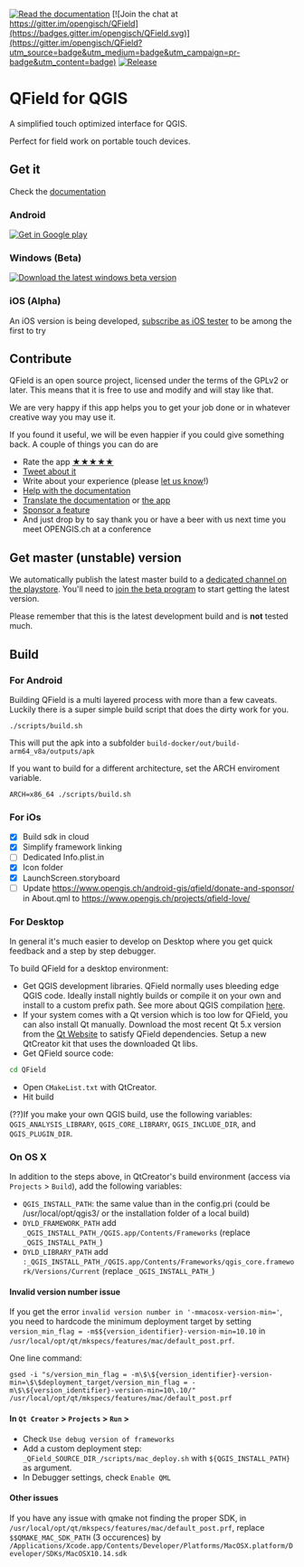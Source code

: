 [![Read the documentation](https://img.shields.io/badge/Read-the%20docs-green.svg)](http://qfield.org/docs/installation-guide/index.html)
[![Join the chat at https://gitter.im/opengisch/QField](https://badges.gitter.im/opengisch/QField.svg)](https://gitter.im/opengisch/QField?utm_source=badge&utm_medium=badge&utm_campaign=pr-badge&utm_content=badge)
[![Release](https://img.shields.io/github/release/opengisch/QField.svg)](https://github.com/opengisch/QField/releases)

# QField for QGIS

A simplified touch optimized interface for QGIS.

Perfect for field work on portable touch devices.

## Get it

Check the [documentation](http://qfield.org/docs)

### Android

[![Get in Google play](http://www.qfield.org/images/Get_it_on_Google_play.png)](https://play.google.com/store/apps/details?id=ch.opengis.qfield)

### Windows (Beta)

[![Download the latest windows beta version](https://qgis.org/en/_static/images/app_download_windows.png)](https://nightly.link/opengisch/QField/workflows/windows/master/QField-dev-Release.zip)

### iOS (Alpha)

An iOS version is being developed, [subscribe as iOS tester](https://forms.clickup.com/f/22wqj-2878/D6IEV7K3PKVONXPX8P) to be among the first to try

## Contribute

QField is an open source project, licensed under the terms of the GPLv2 or later. This means that it is free to use and modify and will stay like that.

We are very happy if this app helps you to get your job done or in whatever creative way you may use it.

If you found it useful, we will be even happier if you could give something back. A couple of things you can do are

 * Rate the app [★★★★★](https://play.google.com/store/apps/details?id=ch.opengis.qfield&hl=en#details-reviews)
 * [Tweet about it](https://twitter.com/share?text=Looking%20for%20a%20good%20tool%20for%20field%20work%20in%20GIS?%20Check%20out%20%23QField!)
 * Write about your experience (please [let us know](mailto:info@opengis.ch)!)
 * [Help with the documentation](https://github.com/opengisch/QField-docs#documentation-process)
 * [Translate the documentation](https://github.com/opengisch/QField-docs#translation-process) or [the app](https://www.transifex.com/opengisch/qfield-for-qgis/)
 * [Sponsor a feature](https://opengisch.github.io/QField-docs/development/index.html#make-it-grow-make-it-yours)
 * And just drop by to say thank you or have a beer with us next time you meet OPENGIS.ch at a conference

## Get master (unstable) version
We automatically publish the latest master build to a [dedicated channel on the playstore](https://play.google.com/store/apps/details?id=ch.opengis.qfield_dev). You'll need to [join the beta program](https://play.google.com/apps/testing/ch.opengis.qfield_dev) to start getting the latest version.

Please remember that this is the latest development build and is **not** tested much.


## Build

### For Android

Building QField is a multi layered process with more than a few caveats.
Luckily there is a super simple build script that does the dirty work for you.

```
./scripts/build.sh
```

This will put the apk into a subfolder `build-docker/out/build-arm64_v8a/outputs/apk`

If you want to build for a different architecture, set the ARCH enviroment variable.

```
ARCH=x86_64 ./scripts/build.sh
```

### For iOs

- [x] Build sdk in cloud
- [x] Simplify framework linking
- [ ] Dedicated Info.plist.in
- [x] Icon folder
- [x] LaunchScreen.storyboard
- [ ] Update https://www.opengis.ch/android-gis/qfield/donate-and-sponsor/ in About.qml to https://www.opengis.ch/projects/qfield-love/

### For Desktop

In general it's much easier to develop on Desktop where you get quick feedback and a step by step debugger.

To build QField for a desktop environment:

* Get QGIS development libraries. QField normally uses bleeding edge QGIS code. Ideally install nightly builds or compile it on your own and install to a custom prefix path. See more about QGIS compilation [here](https://github.com/qgis/QGIS/blob/master/INSTALL.md).
* If your system comes with a Qt version which is too low for QField, you can also install Qt manually. Download the most recent Qt 5.x version from the [Qt Website](https://www.qt.io/download) to satisfy QField dependencies. Setup a new QtCreator kit that uses the downloaded Qt libs.
* Get QField source code:

```sh
cd QField
```

 * Open `CMakeList.txt` with QtCreator.
 * Hit build

(??)If you make your own QGIS build, use the following variables: `QGIS_ANALYSIS_LIBRARY`, `QGIS_CORE_LIBRARY`, `QGIS_INCLUDE_DIR`, and `QGIS_PLUGIN_DIR`.

### On OS X

In addition to the steps above, in QtCreator's build environment (access via `Projects` > `Build`), add the following variables:

  * `QGIS_INSTALL_PATH`: the same value than in the config.pri (could be /usr/local/opt/qgis3/ or the installation folder of a local build)
  * `DYLD_FRAMEWORK_PATH` add `_QGIS_INSTALL_PATH_/QGIS.app/Contents/Frameworks` (replace `_QGIS_INSTALL_PATH_`)
  * `DYLD_LIBRARY_PATH` add `:_QGIS_INSTALL_PATH_/QGIS.app/Contents/Frameworks/qgis_core.framework/Versions/Current` (replace `_QGIS_INSTALL_PATH_`)

#### Invalid version number issue

If you get the error `invalid version number in '-mmacosx-version-min='`, you need to hardcode the minimum deployment target by setting `version_min_flag = -m$${version_identifier}-version-min=10.10` in `/usr/local/opt/qt/mkspecs/features/mac/default_post.prf`.

One line command:
```
gsed -i "s/version_min_flag = -m\$\${version_identifier}-version-min=\$\$deployment_target/version_min_flag = -m\$\${version_identifier}-version-min=10\.10/" /usr/local/opt/qt/mkspecs/features/mac/default_post.prf
```

#### In `Qt Creator` > `Projects` > `Run` >

* Check `Use debug version of frameworks`
* Add a custom deployment step: `_QField_SOURCE_DIR_/scripts/mac_deploy.sh` with `${QGIS_INSTALL_PATH}` as argument.
* In Debugger settings, check `Enable QML`

#### Other issues
If you have any issue with qmake not finding the proper SDK, in `/usr/local/opt/qt/mkspecs/features/mac/default_post.prf`, replace `$$QMAKE_MAC_SDK_PATH` (3 occurences) by `/Applications/Xcode.app/Contents/Developer/Platforms/MacOSX.platform/Developer/SDKs/MacOSX10.14.sdk`
